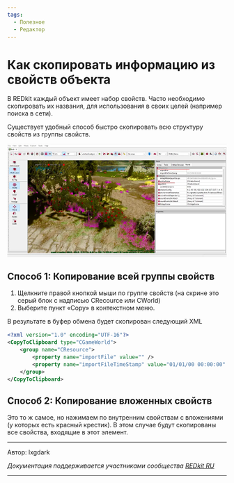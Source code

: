 ```yaml
---
tags:
  - Полезное
  - Редактор
---
```


# Как скопировать информацию из свойств объекта

В REDkit каждый объект имеет набор свойств. Часто необходимо скопировать их названия, 
для использования в своих целей (например поиска в сети).

Существует удобный способ быстро скопировать всю структуру свойств из группы свойств.

![img.webp](../../assets/images/unnoficial_docs/usesful_features/info_prop.webp)

## Способ 1: Копирование всей группы свойств

1. Щелкните правой кнопкой мыши по группе свойств (на скрине это серый блок с надписью CRecource или CWorld) 
2. Выберите пункт «Copy» в контекстном меню.

В результате в буфер обмена будет скопирован следующий XML

```xml
<?xml version="1.0" encoding="UTF-16"?>
<CopyToClipboard type="CGameWorld">
    <group name="CResource">
        <property name="importFile" value="" />
        <property name="importFileTimeStamp" value="01/01/00 00:00:00" />
    </group>
</CopyToClipboard>
```

## Способ 2: Копирование вложенных свойств

Это то ж самое, но нажимаем по внутренним свойствам с вложениями (у которых есть красный крестик). 
В этом случае будут скопированы все свойства, входящие в этот элемент.


***
Автор: lxgdark

*Документация поддерживается участниками сообщества [REDkit RU](https://discord.gg/kRTEy8KcNa)*
***